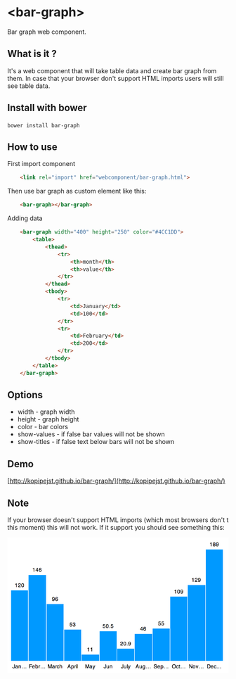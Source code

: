 &lt;bar-graph&gt;
===========

Bar graph web component.

What is it ?
---------------

It's a web component that will take table data and create bar graph from them. In case that your browser don't support HTML imports users will still see table data.

Install with bower
------------------
`bower install bar-graph`

How to use
-----------

First import component
```html
    <link rel="import" href="webcomponent/bar-graph.html">
```
Then use bar graph as custom element like this:
```html
    <bar-graph></bar-graph>
```
Adding data
```html
    <bar-graph width="400" height="250" color="#4CC1DD">
        <table>
            <thead>
                <tr>
                    <th>month</th>
                    <th>value</th>
                </tr>
            </thead>
            <tbody>
                <tr>
                    <td>January</td>
                    <td>100</td>
                </tr>
                <tr>
                    <td>February</td>
                    <td>200</td>
                </tr>
            </tbody>
        </table>
    </bar-graph>
```

Options
-------
- width - graph width
- height - graph height
- color - bar colors
- show-values - if false bar values will not be shown
- show-titles - if false text below bars will not be shown

Demo
----
[http://kopipejst.github.io/bar-graph/](http://kopipejst.github.io/bar-graph/)

Note
----

If your browser doesn't support HTML imports (which most browsers don't t this moment) this will not work. If it support you should see something this:

![example](assets/bar-graph.png)

